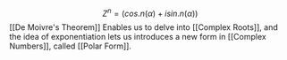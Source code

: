$$Z^n=(cos.n(α) + isin.n(α))$$
[[De Moivre's Theorem]] Enables us to delve into [[Complex Roots]], and the idea of exponentiation lets us introduces a new form in [[Complex Numbers]], called [[Polar Form]].
